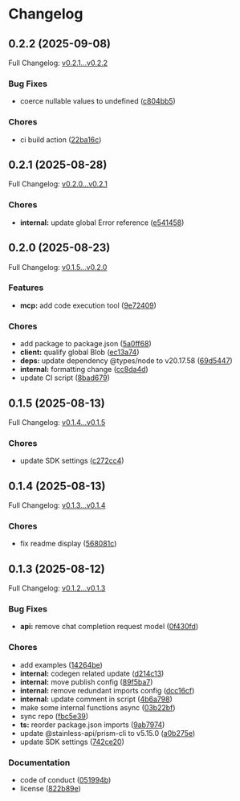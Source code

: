 # Changelog

## 0.2.2 (2025-09-08)

Full Changelog: [v0.2.1...v0.2.2](https://github.com/meta-llama/llama-api-typescript/compare/v0.2.1...v0.2.2)

### Bug Fixes

* coerce nullable values to undefined ([c804bb5](https://github.com/meta-llama/llama-api-typescript/commit/c804bb5d65dc9753e664617ab7b7585703809451))


### Chores

* ci build action ([22ba16c](https://github.com/meta-llama/llama-api-typescript/commit/22ba16c74d64ede49ad2134ead57571ce82a2952))

## 0.2.1 (2025-08-28)

Full Changelog: [v0.2.0...v0.2.1](https://github.com/meta-llama/llama-api-typescript/compare/v0.2.0...v0.2.1)

### Chores

* **internal:** update global Error reference ([e541458](https://github.com/meta-llama/llama-api-typescript/commit/e541458a4c32012d8ca36af03f60a21dd9e8d679))

## 0.2.0 (2025-08-23)

Full Changelog: [v0.1.5...v0.2.0](https://github.com/meta-llama/llama-api-typescript/compare/v0.1.5...v0.2.0)

### Features

* **mcp:** add code execution tool ([9e72409](https://github.com/meta-llama/llama-api-typescript/commit/9e72409e9733834fef300693b79bf7cf13506f66))


### Chores

* add package to package.json ([5a0ff68](https://github.com/meta-llama/llama-api-typescript/commit/5a0ff68bee3ca23debc141ee714480f4275338f1))
* **client:** qualify global Blob ([ec13a74](https://github.com/meta-llama/llama-api-typescript/commit/ec13a749bb8be01f0ed685cf76a88b5d8af28181))
* **deps:** update dependency @types/node to v20.17.58 ([69d5447](https://github.com/meta-llama/llama-api-typescript/commit/69d5447e462c32017d1f693a74045ef52645b7c5))
* **internal:** formatting change ([cc8da4d](https://github.com/meta-llama/llama-api-typescript/commit/cc8da4d239d7221c8db5c9482b36349f07db2d48))
* update CI script ([8bad679](https://github.com/meta-llama/llama-api-typescript/commit/8bad6792313b36c236bfe6020c533bd8dd517d8c))

## 0.1.5 (2025-08-13)

Full Changelog: [v0.1.4...v0.1.5](https://github.com/meta-llama/llama-api-typescript/compare/v0.1.4...v0.1.5)

### Chores

* update SDK settings ([c272cc4](https://github.com/meta-llama/llama-api-typescript/commit/c272cc4218d7ebf5b194043bf5b089c55a1e6bea))

## 0.1.4 (2025-08-13)

Full Changelog: [v0.1.3...v0.1.4](https://github.com/meta-llama/llama-api-typescript/compare/v0.1.3...v0.1.4)

### Chores

* fix readme display ([568081c](https://github.com/meta-llama/llama-api-typescript/commit/568081c03f890cd19091401758a9b2714f5f41fd))

## 0.1.3 (2025-08-12)

Full Changelog: [v0.1.2...v0.1.3](https://github.com/meta-llama/llama-api-typescript/compare/v0.1.2...v0.1.3)

### Bug Fixes

* **api:** remove chat completion request model ([0f430fd](https://github.com/meta-llama/llama-api-typescript/commit/0f430fdbe2d9c6fb632c04b00426a18be3eb896b))


### Chores

* add examples ([14264be](https://github.com/meta-llama/llama-api-typescript/commit/14264be48f53f82bff1f20c915f8e271995d8da3))
* **internal:** codegen related update ([d214c13](https://github.com/meta-llama/llama-api-typescript/commit/d214c13dfeaf5e828529dac2cd71fcd7a00abc5f))
* **internal:** move publish config ([89f5ba7](https://github.com/meta-llama/llama-api-typescript/commit/89f5ba7ea74b934de457ffb78f609803ecaae576))
* **internal:** remove redundant imports config ([dcc16cf](https://github.com/meta-llama/llama-api-typescript/commit/dcc16cfbe81c0b00ec68f2f236aa90ac9d115e25))
* **internal:** update comment in script ([4b6a798](https://github.com/meta-llama/llama-api-typescript/commit/4b6a798a07511dd7d2d505a95b16a7b50b943ede))
* make some internal functions async ([03b22bf](https://github.com/meta-llama/llama-api-typescript/commit/03b22bf016daaf76d74b81ff9886be9053844476))
* sync repo ([fbc5e39](https://github.com/meta-llama/llama-api-typescript/commit/fbc5e39ababdd87df5179d2c1c3124aa6ce2ac9c))
* **ts:** reorder package.json imports ([9ab7974](https://github.com/meta-llama/llama-api-typescript/commit/9ab797439fbd8847ab24fa8669e47dc1a704de51))
* update @stainless-api/prism-cli to v5.15.0 ([a0b275e](https://github.com/meta-llama/llama-api-typescript/commit/a0b275e339427ff8e9fb7b2cce03dfcafaf73286))
* update SDK settings ([742ce20](https://github.com/meta-llama/llama-api-typescript/commit/742ce2097615cb43e8e15733a0622c0582122ddd))


### Documentation

* code of conduct ([051994b](https://github.com/meta-llama/llama-api-typescript/commit/051994bbedf0f92ba127c93a7adc2015b193f824))
* license ([822b89e](https://github.com/meta-llama/llama-api-typescript/commit/822b89efc5e796b9f9031d345d5104247baca864))

